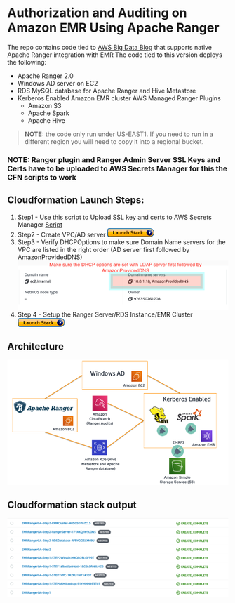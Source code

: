 # Authorization and Auditing on Amazon EMR Using Apache Ranger 

The repo contains code tied to [AWS Big Data Blog](https://aws.amazon.com/blogs/big-data/implementing-authorization-and-auditing-using-apache-ranger-on-amazon-emr/) that supports native Apache Ranger integration with EMR
The code tied to this version deploys the following:

- Apache Ranger 2.0
- Windows AD server on EC2
- RDS MySQL database for Apache Ranger and Hive Metastore
- Kerberos Enabled Amazon EMR cluster AWS Managed Ranger Plugins
     * Amazon S3
     * Apache Spark
     * Apache Hive

> **NOTE:** the code only run under US-EAST1. If you need to run in a different region you will need to copy it into a regional bucket. 
>

### NOTE: Ranger plugin and Ranger Admin Server SSL Keys and Certs have to be uploaded to AWS Secrets Manager for this the CFN scripts to work

## Cloudformation Launch Steps:

 1. Step1 - Use this script to Upload SSL key and certs to AWS Secrets Manager [Script](../aws_emr_blog_v3/emr-tls/create-tls-certs.sh) 
 2. Step2 - Create VPC/AD server [![Foo](../images/launch_stack.png)](https://console.aws.amazon.com/cloudformation/home?region=us-east-1#/stacks/new?stackName=EMRSecurityWithRangerBlogV3-Step1&templateURL=https://s3.amazonaws.com/aws-bigdata-blog/artifacts/aws-blog-emr-ranger/3.0/cloudformation/step1_vpc-ec2-ad.template)
 3. Step3 - Verify DHCPOptions to make sure Domain Name servers for the VPC are listed in the right order (AD server first followed by AmazonProvidedDNS) ![Foo](../images/dhcp-options.png)
 4. Step 4 -  Setup the Ranger Server/RDS Instance/EMR Cluster [![Foo](../images/launch_stack.png)](https://console.aws.amazon.com/cloudformation/home?region=us-east-1#/stacks/new?stackName=EMRSecurityWithRangerBlogV3-Step2&templateURL=https://s3.amazonaws.com/aws-bigdata-blog/artifacts/aws-blog-emr-ranger/3.0/cloudformation/step2_ranger-rds-emr.template) 

## Architecture

![](../images/emr-ranger-v3.png)

## Cloudformation stack output

![](../images/emr-ranger-v3-cfn.png)
